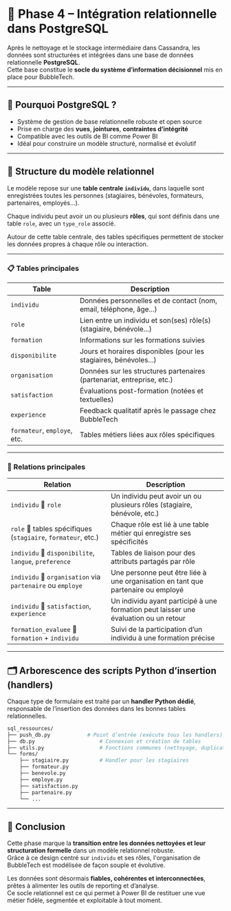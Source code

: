 # 🧩 Phase 4 – Intégration relationnelle dans PostgreSQL

Après le nettoyage et le stockage intermédiaire dans Cassandra, les données sont structurées et intégrées dans une base de données relationnelle **PostgreSQL**.  
Cette base constitue le **socle du système d’information décisionnel** mis en place pour BubbleTech.

---

## 🎯 Pourquoi PostgreSQL ?

- Système de gestion de base relationnelle robuste et open source
- Prise en charge des **vues**, **jointures**, **contraintes d’intégrité**
- Compatible avec les outils de BI comme Power BI
- Idéal pour construire un modèle structuré, normalisé et évolutif

---

## 🧱 Structure du modèle relationnel

Le modèle repose sur une **table centrale `individu`**, dans laquelle sont enregistrées toutes les personnes (stagiaires, bénévoles, formateurs, partenaires, employés...).

Chaque individu peut avoir un ou plusieurs **rôles**, qui sont définis dans une table `role`, avec un `type_role` associé.

Autour de cette table centrale, des tables spécifiques permettent de stocker les données propres à chaque rôle ou interaction.

---

### 📋 Tables principales

| Table               | Description                                                                 |
|--------------------|-----------------------------------------------------------------------------|
| `individu`         | Données personnelles et de contact (nom, email, téléphone, âge...)         |
| `role`             | Lien entre un individu et son(ses) rôle(s) (stagiaire, bénévole...)        |
| `formation`        | Informations sur les formations suivies                                     |
| `disponibilite`    | Jours et horaires disponibles (pour les stagiaires, bénévoles...)          |
| `organisation`     | Données sur les structures partenaires (partenariat, entreprise, etc.)     |
| `satisfaction`     | Évaluations post-formation (notées et textuelles)                          |
| `experience`       | Feedback qualitatif après le passage chez BubbleTech                       |
| `formateur`, `employe`, etc. | Tables métiers liées aux rôles spécifiques                          |

---

### 🔗 Relations principales

| Relation                                      | Description                                                                 |
|----------------------------------------------|-----------------------------------------------------------------------------|
| `individu` 🔁 `role`                         | Un individu peut avoir un ou plusieurs rôles (stagiaire, bénévole, etc.)   |
| `role` 🔁 tables spécifiques (`stagiaire`, `formateur`, etc.) | Chaque rôle est lié à une table métier qui enregistre ses spécificités     |
| `individu` 🔁 `disponibilite`, `langue`, `preference` | Tables de liaison pour des attributs partagés par rôle                     |
| `individu` 🔁 `organisation` via `partenaire` ou `employe` | Une personne peut être liée à une organisation en tant que partenaire ou employé |
| `individu` 🔁 `satisfaction`, `experience`    | Un individu ayant participé à une formation peut laisser une évaluation ou un retour |
| `formation_evaluee` 🔁 `formation` + `individu` | Suivi de la participation d’un individu à une formation précise            |

---

## 🗂️ Arborescence des scripts Python d’insertion (handlers)

Chaque type de formulaire est traité par un **handler Python dédié**, responsable de l’insertion des données dans les bonnes tables relationnelles.

```bash
sql_ressources/
├── push_db.py            # Point d’entrée (exécute tous les handlers)
├── db.py                     # Connexion et création de tables
├── utils.py                  # Fonctions communes (nettoyage, duplication, etc.)
└── forms/
    ├── stagiaire.py          # Handler pour les stagiaires
    ├── formateur.py
    ├── benevole.py
    ├── employe.py
    ├── satisfaction.py
    ├── partenaire.py
    └── ...

```
---
## 📌 Conclusion

Cette phase marque la **transition entre les données nettoyées et leur structuration formelle** dans un modèle relationnel robuste.  
Grâce à ce design centré sur `individu` et ses rôles, l'organisation de BubbleTech est modélisée de façon souple et évolutive.

Les données sont désormais **fiables, cohérentes et interconnectées**, prêtes à alimenter les outils de reporting et d’analyse.  
Ce socle relationnel est ce qui permet à Power BI de restituer une vue métier fidèle, segmentée et exploitable à tout moment.
